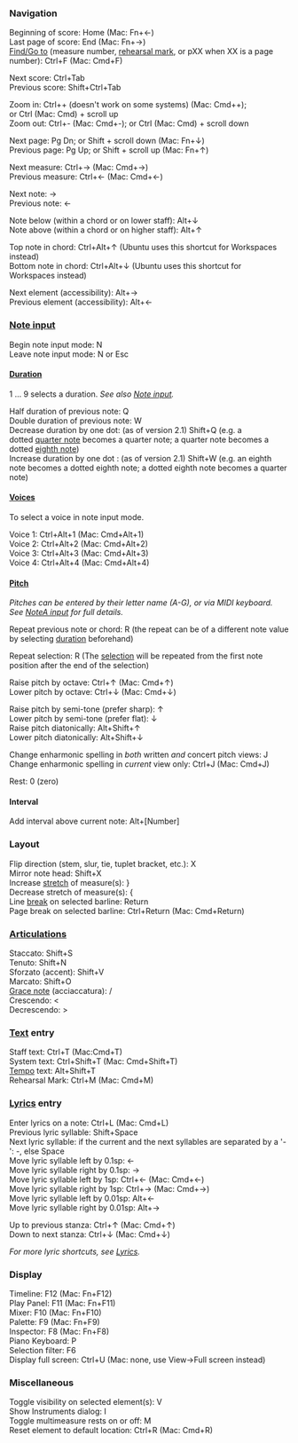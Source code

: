 ### Navigation

Beginning of score: Home (Mac: Fn+←)  
Last page of score: End (Mac: Fn+→)  
[Find/Go to](https://musescore.org/en/handbook/3/viewing-and-navigation#find) (measure number, [rehearsal mark](https://musescore.org/en/handbook/3/rehearsal-marks#search), or pXX when XX is a page number): Ctrl+F (Mac: Cmd+F)

Next score: Ctrl+Tab  
Previous score: Shift+Ctrl+Tab

Zoom in: Ctrl++ (doesn't work on some systems) (Mac: Cmd++); or Ctrl (Mac: Cmd) + scroll up  
Zoom out: Ctrl+- (Mac: Cmd+-); or Ctrl (Mac: Cmd) + scroll down

Next page: Pg Dn; or Shift + scroll down (Mac: Fn+↓)  
Previous page: Pg Up; or Shift + scroll up (Mac: Fn+↑)

Next measure: Ctrl+→ (Mac: Cmd+→)  
Previous measure: Ctrl+← (Mac: Cmd+←)

Next note: →  
Previous note: ←

Note below (within a chord or on lower staff): Alt+↓  
Note above (within a chord or on higher staff): Alt+↑

Top note in chord: Ctrl+Alt+↑ (Ubuntu uses this shortcut for Workspaces instead)  
Bottom note in chord: Ctrl+Alt+↓ (Ubuntu uses this shortcut for Workspaces instead)

Next element (accessibility): Alt+→  
Previous element (accessibility): Alt+←

### [Note input](https://musescore.org/en/handbook/3/note-input)

Begin note input mode: N  
Leave note input mode: N or Esc

#### [Duration](https://musescore.org/en/handbook/3/note-input#duration)

1 ... 9 selects a duration. _See also [Note input](https://musescore.org/en/handbook/3/note-input)._

Half duration of previous note: Q  
Double duration of previous note: W  
Decrease duration by one dot: (as of version 2.1) Shift+Q (e.g. a dotted [quarter note](https://musescore.org/en/handbook/3/glossary#quarter-note) becomes a quarter note; a quarter note becomes a dotted [eighth note](https://musescore.org/en/handbook/3/glossary#eighth-note))  
Increase duration by one dot : (as of version 2.1) Shift+W (e.g. an eighth note becomes a dotted eighth note; a dotted eighth note becomes a quarter note)

#### [Voices](https://musescore.org/en/handbook/3/voices)

To select a voice in note input mode.

Voice 1: Ctrl+Alt+1 (Mac: Cmd+Alt+1)  
Voice 2: Ctrl+Alt+2 (Mac: Cmd+Alt+2)  
Voice 3: Ctrl+Alt+3 (Mac: Cmd+Alt+3)  
Voice 4: Ctrl+Alt+4 (Mac: Cmd+Alt+4)

#### [Pitch](https://musescore.org/en/handbook/3/note-input#enter-pitch)

_Pitches can be entered by their letter name (A-G), or via MIDI keyboard. See [NoteA input](https://musescore.org/en/handbook/3/note-input) for full details._

Repeat previous note or chord: R (the repeat can be of a different note value by selecting [duration](https://musescore.org/en/handbook/3/note-input#duration) beforehand)

Repeat selection: R (The [selection](https://musescore.org/en/handbook/3/selecting-elements) will be repeated from the first note position after the end of the selection)

Raise pitch by octave: Ctrl+↑ (Mac: Cmd+↑)  
Lower pitch by octave: Ctrl+↓ (Mac: Cmd+↓)

Raise pitch by semi-tone (prefer sharp): ↑  
Lower pitch by semi-tone (prefer flat): ↓  
Raise pitch diatonically: Alt+Shift+↑  
Lower pitch diatonically: Alt+Shift+↓

Change enharmonic spelling in _both_ written _and_ concert pitch views: J  
Change enharmonic spelling in _current_ view only: Ctrl+J (Mac: Cmd+J)

Rest: 0 (zero)

#### Interval[](https://musescore.org/en/handbook/3/keyboard-shortcuts#interval)

Add interval above current note: Alt+[Number]

### Layout[](https://musescore.org/en/handbook/3/keyboard-shortcuts#layout)

Flip direction (stem, slur, tie, tuplet bracket, etc.): X  
Mirror note head: Shift+X  
Increase [stretch](https://musescore.org/en/handbook/3/layout-and-formatting#layout-stretch) of measure(s): }  
Decrease stretch of measure(s): {  
Line [break](https://musescore.org/en/handbook/3/breaks-and-spacers) on selected barline: Return  
Page break on selected barline: Ctrl+Return (Mac: Cmd+Return)

### [Articulations](https://musescore.org/en/handbook/3/articulations-and-ornaments)[](https://musescore.org/en/handbook/3/keyboard-shortcuts#articulations)

Staccato: Shift+S  
Tenuto: Shift+N  
Sforzato (accent): Shift+V  
Marcato: Shift+O  
[Grace note](https://musescore.org/en/handbook/3/grace-notes) (acciaccatura): /  
Crescendo: <  
Decrescendo: >

### [Text](https://musescore.org/en/handbook/3/text) entry[](https://musescore.org/en/handbook/3/keyboard-shortcuts#text-entry)

Staff text: Ctrl+T (Mac:Cmd+T)  
System text: Ctrl+Shift+T (Mac: Cmd+Shift+T)  
[Tempo](https://musescore.org/en/handbook/3/tempo) text: Alt+Shift+T  
Rehearsal Mark: Ctrl+M (Mac: Cmd+M)

### [Lyrics](https://musescore.org/en/handbook/3/lyrics) entry[](https://musescore.org/en/handbook/3/keyboard-shortcuts#lyrics-entry)

Enter lyrics on a note: Ctrl+L (Mac: Cmd+L)  
Previous lyric syllable: Shift+Space  
Next lyric syllable: if the current and the next syllables are separated by a '-': -, else Space  
Move lyric syllable left by 0.1sp: ←  
Move lyric syllable right by 0.1sp: →  
Move lyric syllable left by 1sp: Ctrl+← (Mac: Cmd+←)  
Move lyric syllable right by 1sp: Ctrl+→ (Mac: Cmd+→)  
Move lyric syllable left by 0.01sp: Alt+←  
Move lyric syllable right by 0.01sp: Alt+→

Up to previous stanza: Ctrl+↑ (Mac: Cmd+↑)  
Down to next stanza: Ctrl+↓ (Mac: Cmd+↓)

_For more lyric shortcuts, see [Lyrics](https://musescore.org/en/handbook/3/lyrics)._

### Display[](https://musescore.org/en/handbook/3/keyboard-shortcuts#display)

Timeline: F12 (Mac: Fn+F12)  
Play Panel: F11 (Mac: Fn+F11)  
Mixer: F10 (Mac: Fn+F10)  
Palette: F9 (Mac: Fn+F9)  
Inspector: F8 (Mac: Fn+F8)  
Piano Keyboard: P  
Selection filter: F6  
Display full screen: Ctrl+U (Mac: none, use View→Full screen instead)

### Miscellaneous

Toggle visibility on selected element(s): V  
Show Instruments dialog: I  
Toggle multimeasure rests on or off: M  
Reset element to default location: Ctrl+R (Mac: Cmd+R)